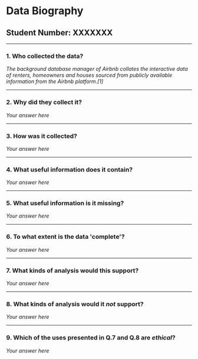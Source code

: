 # Data Biography

## Student Number: XXXXXXX

---

### 1. Who collected the data?

_The background database manager of Airbnb collates the interactive data of renters, homeowners and houses sourced from publicly available information from the Airbnb platform.[1]_

---

### 2. Why did they collect it?

_Your answer here_

---

### 3. How was it collected?

_Your answer here_

---

### 4. What useful information does it contain?


_Your answer here_

---

### 5. What useful information is it missing?

_Your answer here_

---

### 6. To what extent is the data 'complete'?

_Your answer here_

---

### 7. What kinds of analysis would this support?

_Your answer here_

---

### 8. What kinds of analysis would it _not_ support?

_Your answer here_

---

### 9. Which of the uses presented in Q.7 and Q.8 are _ethical_?

_Your answer here_

 
